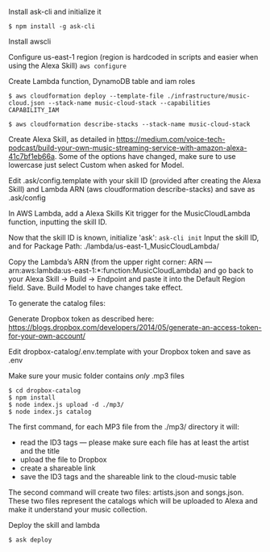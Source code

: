 Install ask-cli and initialize it
```
$ npm install -g ask-cli
```

Install awscli

Configure us-east-1 region (region is hardcoded in scripts and easier when using the Alexa Skill)
```aws configure```

Create Lambda function, DynamoDB table and iam roles
```
$ aws cloudformation deploy --template-file ./infrastructure/music-cloud.json --stack-name music-cloud-stack --capabilities CAPABILITY_IAM

$ aws cloudformation describe-stacks --stack-name music-cloud-stack
```

Create Alexa Skill, as detailed in https://medium.com/voice-tech-podcast/build-your-own-music-streaming-service-with-amazon-alexa-41c7bf1eb66a. Some of the options have changed, make sure to use lowercase just select Custom when asked for Model.

Edit .ask/config.template with your skill ID (provided after creating the Alexa Skill) and Lambda ARN (aws cloudformation describe-stacks) and save as .ask/config

In AWS Lambda, add a Alexa Skills Kit trigger for the MusicCloudLambda function, inputting the skill ID.

Now that the skill ID is known, initialize 'ask':
```ask-cli init```
Input the skill ID, and for Package Path:
./lambda/us-east-1_MusicCloudLambda/

Copy the Lambda’s ARN (from the upper right corner: ARN — arn:aws:lambda:us-east-1:*:function:MusicCloudLambda) and go back to your Alexa Skill -> Build -> Endpoint and paste it into the Default Region field. Save. Build Model to have changes take effect.


To generate the catalog files:

Generate Dropbox token as described here: https://blogs.dropbox.com/developers/2014/05/generate-an-access-token-for-your-own-account/

Edit dropbox-catalog/.env.template with your Dropbox token and save as .env

Make sure your music folder contains _only_ .mp3 files
```
$ cd dropbox-catalog
$ npm install
$ node index.js upload -d ./mp3/
$ node index.js catalog
```

The first command, for each MP3 file from the ./mp3/ directory it will:
- read the ID3 tags — please make sure each file has at least the artist and the title
- upload the file to Dropbox
- create a shareable link
- save the ID3 tags and the shareable link to the cloud-music table

The second command will create two files: artists.json and songs.json. These two files represent the catalogs which will be uploaded to Alexa and make it understand your music collection.

Deploy the skill and lambda
```
$ ask deploy
```
